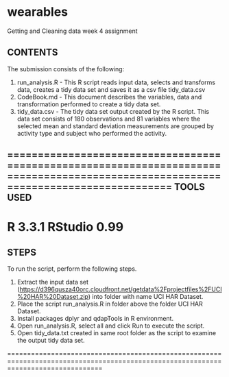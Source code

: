 # wearables
Getting and Cleaning data week 4 assignment

CONTENTS
----------
The submission consists of the following:

1. run_analysis.R - This R script reads input data, selects and transforms data, creates a tidy data set and saves it as a csv file tidy_data.csv
2. CodeBook.md - This document describes the variables, data and transformation performed to create a tidy data set.
3. tidy_data.csv - The tidy data set output created by the R script. This data set consists of 180 observations and 81 variables where the selected mean and standard deviation measurements are grouped by activity type and subject who performed the activity.

====================================================================================================================================
TOOLS USED
------------
R 3.3.1
RStudio 0.99
====================================================================================================================================

STEPS
--------
To run the script, perform the following steps.

1. Extract the input data set (https://d396qusza40orc.cloudfront.net/getdata%2Fprojectfiles%2FUCI%20HAR%20Dataset.zip) into folder with name UCI HAR Dataset.
2. Place the script run_analysis.R in folder above the folder UCI HAR Dataset.
3. Install packages dplyr and qdapTools in R environment.
4. Open run_analysis.R, select all and click Run to execute the script.
5. Open tidy_data.txt created in same root folder as the script to examine the output tidy data set.

====================================================================================================================================

